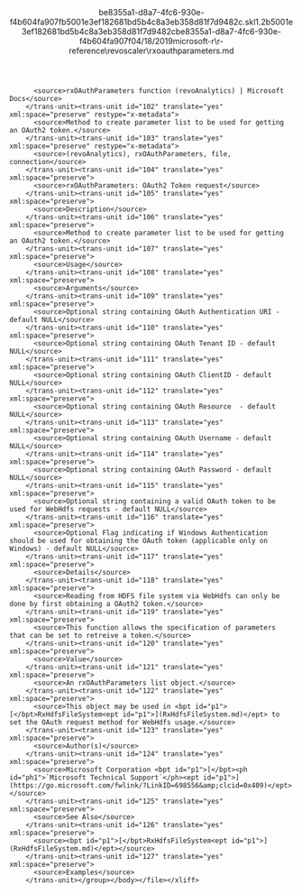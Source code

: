 <?xml version="1.0"?><xliff version="1.2" xmlns="urn:oasis:names:tc:xliff:document:1.2" xmlns:xsi="http://www.w3.org/2001/XMLSchema-instance" xsi:schemaLocation="urn:oasis:names:tc:xliff:document:1.2 xliff-core-1.2-transitional.xsd"><file datatype="xml" original="rxoauthparameters.md" source-language="en-US" target-language="en-US"><header><tool tool-id="mdxliff" tool-name="mdxliff" tool-version="1.0-d1654b2" tool-company="Microsoft" /><xliffext:skl_file_name xmlns:xliffext="urn:microsoft:content:schema:xliffextensions">be8355a1-d8a7-4fc6-930e-f4b604fa907fb5001e3ef182681bd5b4c8a3eb358d81f7d9482c.skl</xliffext:skl_file_name><xliffext:version xmlns:xliffext="urn:microsoft:content:schema:xliffextensions">1.2</xliffext:version><xliffext:ms.openlocfilehash xmlns:xliffext="urn:microsoft:content:schema:xliffextensions">b5001e3ef182681bd5b4c8a3eb358d81f7d9482c</xliffext:ms.openlocfilehash><xliffext:ms.sourcegitcommit xmlns:xliffext="urn:microsoft:content:schema:xliffextensions">be8355a1-d8a7-4fc6-930e-f4b604fa907f</xliffext:ms.sourcegitcommit><xliffext:ms.lasthandoff xmlns:xliffext="urn:microsoft:content:schema:xliffextensions">04/18/2019</xliffext:ms.lasthandoff><xliffext:ms.openlocfilepath xmlns:xliffext="urn:microsoft:content:schema:xliffextensions">microsoft-r\r-reference\revoscaler\rxoauthparameters.md</xliffext:ms.openlocfilepath></header><body><group id="content" extype="content"><trans-unit id="101" translate="yes" xml:space="preserve" restype="x-metadata">
          <source>rxOAuthParameters function (revoAnalytics) | Microsoft Docs</source>
        </trans-unit><trans-unit id="102" translate="yes" xml:space="preserve" restype="x-metadata">
          <source>Method to create parameter list to be used for getting an OAuth2 token.</source>
        </trans-unit><trans-unit id="103" translate="yes" xml:space="preserve" restype="x-metadata">
          <source>(revoAnalytics), rxOAuthParameters, file, connection</source>
        </trans-unit><trans-unit id="104" translate="yes" xml:space="preserve">
          <source>rxOAuthParameters: OAuth2 Token request</source>
        </trans-unit><trans-unit id="105" translate="yes" xml:space="preserve">
          <source>Description</source>
        </trans-unit><trans-unit id="106" translate="yes" xml:space="preserve">
          <source>Method to create parameter list to be used for getting an OAuth2 token.</source>
        </trans-unit><trans-unit id="107" translate="yes" xml:space="preserve">
          <source>Usage</source>
        </trans-unit><trans-unit id="108" translate="yes" xml:space="preserve">
          <source>Arguments</source>
        </trans-unit><trans-unit id="109" translate="yes" xml:space="preserve">
          <source>Optional string containing OAuth Authentication URI - default NULL</source>
        </trans-unit><trans-unit id="110" translate="yes" xml:space="preserve">
          <source>Optional string containing OAuth Tenant ID - default NULL</source>
        </trans-unit><trans-unit id="111" translate="yes" xml:space="preserve">
          <source>Optional string containing OAuth ClientID - default NULL</source>
        </trans-unit><trans-unit id="112" translate="yes" xml:space="preserve">
          <source>Optional string containing OAuth Resource  - default NULL</source>
        </trans-unit><trans-unit id="113" translate="yes" xml:space="preserve">
          <source>Optional string containing OAuth Username - default NULL</source>
        </trans-unit><trans-unit id="114" translate="yes" xml:space="preserve">
          <source>Optional string containing OAuth Password - default NULL</source>
        </trans-unit><trans-unit id="115" translate="yes" xml:space="preserve">
          <source>Optional string containing a valid OAuth token to be used for WebHdfs requests - default NULL</source>
        </trans-unit><trans-unit id="116" translate="yes" xml:space="preserve">
          <source>Optional Flag indicating if Windows Authentication should be used for obtaining the OAuth token (applicable only on Windows) - default NULL</source>
        </trans-unit><trans-unit id="117" translate="yes" xml:space="preserve">
          <source>Details</source>
        </trans-unit><trans-unit id="118" translate="yes" xml:space="preserve">
          <source>Reading from HDFS file system via WebHdfs can only be done by first obtaining a OAuth2 token.</source>
        </trans-unit><trans-unit id="119" translate="yes" xml:space="preserve">
          <source>This function allows the specification of parameters that can be set to retreive a token.</source>
        </trans-unit><trans-unit id="120" translate="yes" xml:space="preserve">
          <source>Value</source>
        </trans-unit><trans-unit id="121" translate="yes" xml:space="preserve">
          <source>An rxOAuthParameters list object.</source>
        </trans-unit><trans-unit id="122" translate="yes" xml:space="preserve">
          <source>This object may be used in <bpt id="p1">[</bpt>RxHdfsFileSystem<ept id="p1">](RxHdfsFileSystem.md)</ept> to set the OAuth request method for WebHdfs usage.</source>
        </trans-unit><trans-unit id="123" translate="yes" xml:space="preserve">
          <source>Author(s)</source>
        </trans-unit><trans-unit id="124" translate="yes" xml:space="preserve">
          <source>Microsoft Corporation <bpt id="p1">[</bpt><ph id="ph1">`Microsoft Technical Support`</ph><ept id="p1">](https://go.microsoft.com/fwlink/?LinkID=698556&amp;clcid=0x409)</ept></source>
        </trans-unit><trans-unit id="125" translate="yes" xml:space="preserve">
          <source>See Also</source>
        </trans-unit><trans-unit id="126" translate="yes" xml:space="preserve">
          <source><bpt id="p1">[</bpt>RxHdfsFileSystem<ept id="p1">](RxHdfsFileSystem.md)</ept></source>
        </trans-unit><trans-unit id="127" translate="yes" xml:space="preserve">
          <source>Examples</source>
        </trans-unit></group></body></file></xliff>